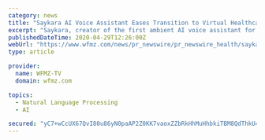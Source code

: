 ```yaml
---
category: news
title: "Saykara AI Voice Assistant Eases Transition to Virtual Healthcare"
excerpt: "Saykara, creator of the first ambient AI voice assistant for medical exam room conversations, today announced it has added a telehealth on-ramp to make"
publishedDateTime: 2020-04-29T12:26:00Z
webUrl: "https://www.wfmz.com/news/pr_newswire/pr_newswire_health/saykara-ai-voice-assistant-eases-transition-to-virtual-healthcare/article_0f4573e4-e2a2-54bc-acad-952d7eaf1831.html"
type: article

provider:
  name: WFMZ-TV
  domain: wfmz.com

topics:
  - Natural Language Processing
  - AI

secured: "yC7+wCcUX67QvI80u86yN0paAP2Z0KK7vaoxZZbRkHhMuHhbkiTBM8QdThkU4I2+sPzgk0pKJ4PQ62/p+gAOhXss+hkbR+HTlWGD1+erYvPnhpwxDD+wB5Gg0cnx5NOuqpivx/uvqPW2K7ikKPN/xp5JuvvurrZ7O6oNnjoZS0zTOe5eeMlwE4hRSzZLnvz02yDBtR9oRb3WEwvOwv7+/KwJfKWmpHSJE1qJRSj9gnlRZTcv4ok11eqYQ5KF9Nwif8rmp2VvX5AlKWOuPbHuWWa2FEUPqxtkez/wXjBSXfWl4GGTXpcMvVaAd5su8ezE;/b8t4vUUEwfM2Q9IWRrFBw=="
---
```


